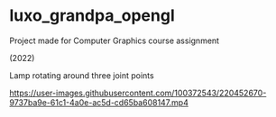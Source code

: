 # luxo_grandpa_opengl

Project made for Computer Graphics course assignment

(2022)

Lamp rotating around three joint points

https://user-images.githubusercontent.com/100372543/220452670-9737ba9e-61c1-4a0e-ac5d-cd65ba608147.mp4

